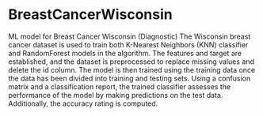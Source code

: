 # BreastCancerWisconsin
ML model for Breast Cancer Wisconsin (Diagnostic) 
The Wisconsin breast cancer dataset is used to train both K-Nearest Neighbors (KNN) classifier and RandomForest models in the algorithm. The features and target are established, and the dataset is preprocessed to replace missing values and delete the id column. The model is then trained using the training data once the data has been divided into training and testing sets. Using a confusion matrix and a classification report, the trained classifier assesses the performance of the model by making predictions on the test data. Additionally, the accuracy rating is computed.